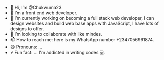 - 👋 Hi, I’m @Chukwuma23
- 👀 I’m a front end web developer. 
- 🌱 I’m currently working on becoming a full stack web developer, I can design websites and build web base apps with JavaScript, I have lots of designs to offer.
- 💞️ I’m looking to collaborate with like mindes.
- 📫 How to reach me: here is my WhatsApp number  +2347056961874.
- 😄 Pronouns: ...
- ⚡ Fun fact: ... I'm addicted in writing codes 💻.

<!---
Chukwuma23/Chukwuma23 is a ✨ special ✨ repository because its `README.md` (this file) appears on your GitHub profile.
You can click the Preview link to take a look at your changes.
--->
